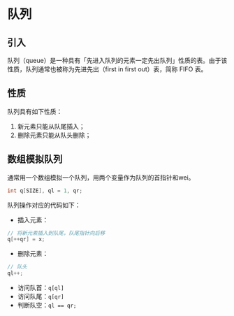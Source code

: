 # 队列

## 引入

队列（queue）是一种具有「先进入队列的元素一定先出队列」性质的表。由于该性质，队列通常也被称为先进先出（first in first out）表，简称 FIFO 表。

## 性质
队列具有如下性质：
1. 新元素只能从队尾插入；
2. 删除元素只能从队头删除；

## 数组模拟队列

通常用一个数组模拟一个队列，用两个变量作为队列的首指针和wei。
```cpp
int q[SIZE], ql = 1, qr;
```
队列操作对应的代码如下：

-   插入元素：
```cpp
// 将新元素插入到队尾，队尾指针向后移
q[++qr] = x; 
```
-   删除元素：
```cpp
// 队头
ql++;
```
-   访问队首：`q[ql]`
-   访问队尾：`q[qr]`
-   判断队空：`ql == qr;`

<!--stackedit_data:
eyJoaXN0b3J5IjpbMjA1OTc2NjI0OSwxMDQ2NTY4OTc5XX0=
-->